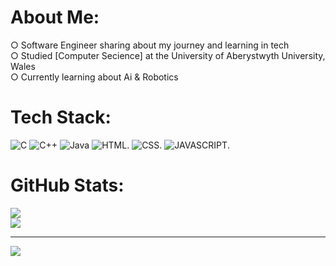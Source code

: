 # About Me:
 ○ Software Engineer sharing about my journey and learning in tech<br>  ○ Studied [Computer Secience] at the University of Aberystwyth University, Wales<br>  ○ Currently learning about Ai & Robotics

# Tech Stack:
![C](https://img.shields.io/badge/c-%2300599C.svg?style=for-the-badge&logo=c&logoColor=white) ![C++](https://img.shields.io/badge/c++-%2300599C.svg?style=for-the-badge&logo=c%2B%2B&logoColor=white) ![Java](https://img.shields.io/badge/java-%23ED8B00.svg?style=for-the-badge&logo=openjdk&logoColor=white) ![HTML](https://img.shields.io/badge/java-%23ED8B00.svg?style=for-the-badge&logo=openjdk&logoColor=white). ![CSS](https://img.shields.io/badge/java-%23ED8B00.svg?style=for-the-badge&logo=openjdk&logoColor=white). ![JAVASCRIPT](https://img.shields.io/badge/java-%23ED8B00.svg?style=for-the-badge&logo=openjdk&logoColor=white).
# GitHub Stats:
![](https://github-readme-stats.vercel.app/api?username=xpeb25&theme=dark&hide_border=false&include_all_commits=false&count_private=false)<br/>
![](https://github-profile-trophy.vercel.app/?username=xpeb25&theme=default&no-frame=false&no-bg=true&margin-w=4)

---
[![](https://visitcount.itsvg.in/api?id=xpeb25&icon=0&color=0)](https://visitcount.itsvg.in)

<!-- Proudly created with GPRM ( https://gprm.itsvg.in ) -->
